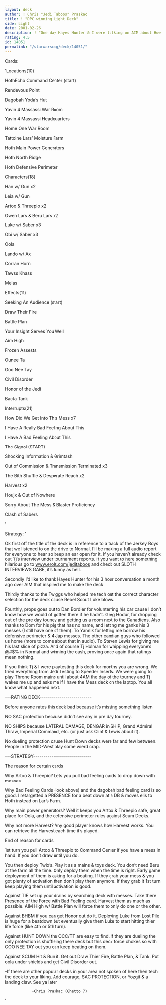 ```yaml
---
layout: deck
author: ! Chris "Jedi Taboos" Praskac
title: ! "DPC winning Light Deck"
side: Light
date: 2001-02-26
description: ! "One day Hayes Hunter & I were talking on AIM about How Did We Get Into This Mess and the power of pulling Artoo.  Little did we know what would become of that conversation."
rating: 4.5
id: 14051
permalink: "/starwarsccg/deck/14051/"
---
```

Cards: 

'Locations(10)

HothEcho Command Center (start)

Rendevous Point

Dagobah Yoda’s Hut

Yavin 4 Massassi War Room

Yavin 4 Massassi Headquarters

Home One War Room

Tattoine Lars’ Moisture Farm

Hoth Main Power Generators

Hoth North Ridge

Hoth Defensive Perimeter 


Characters(18)

Han w/ Gun x2

Leia w/ Gun

Artoo & Threepio x2

Owen Lars & Beru Lars x2

Luke w/ Saber x3

Obi w/ Saber x3

Oola 

Lando w/ Ax

Corran Horn

Tawss Khass

Melas


Effects(11)

Seeking An Audience (start)

Draw Their Fire

Battle Plan

Your Insight Serves You Well

Aim High

Frozen Assests

Ounee Ta

Goo Nee Tay

Civil Disorder

Honor of the Jedi

Bacta Tank


Interrupts(21)

How Did We Get Into This Mess x7

I Have A Really Bad Feeling About This

I Have A Bad Feeling About This

The Signal (START)

Shocking Information & Grimtash

Out of Commission & Transmission Terminated x3

The Bith Shuffle & Desperate Reach x2

Harvest x2

Houjx & Out of Nowhere

Sorry About The Mess & Blaster Proficiency

Clash of Sabers




'

Strategy: '

Ok first off the title of the deck is in reference to a track of the Jerkey Boys that we listened to on the drive to Normal.  I’ll be making a full audio report for everyone to hear so keep an ear open for it.  If you haven’t already check out Tj’s Interview under tournament reports.  If you want to here something hilarious go to www.erols.com/jeditaboos and check out SLOTH INTERVIEWS GABE, it’s funny as hell.  


Secondly I’d like to thank Hayes Hunter for his 3 hour conversation a month ago over AIM that inspired me to make the deck


Thirdly thanks to the Twiggs who helped me tech out the correct character selection for the deck cause Rebel Scout Luke blows.  


Fourthly, props goes out to Dan Bordier for volunterring his car cause I don’t know how we would of gotten there if he hadn’t.  Greg Hodur, for dropping out of the pre day touney and getting us a room next to the Canadiens.  Also thanks to Dom for his pig that has no name, and letting me ganks his 3 messes (I still have one of them).  To Yannik for letting me borrow his defensive perimeter & 4 Jap messes.  The other candian guys who followed us home (more to come about that in audio). To Steven Lewis for giving me his last slice of pizza. And of course Tj Holman for whipping everyone’s @#$% in Normal and winning the cash, proving once again that ratings mean nothing.  


If you think Tj & I were playtesting this deck for months you are wrong.  We tried everything from Jedi Testing to Speeder Inserts.  We were going to play Throne Room mains until about 4AM the day of the tourney and Tj wakes me up and asks me if I have the Mess deck on the laptop.  You all know what happened next.


---RATING DECK--------------------------


Before anyone rates this deck bad because it’s missing something listen


NO SAC protection because didn’t see any in pre day tourney.


NO SHIPS because LATERAL DAMAGE, DENGAR in SHIP, Grand Admiral Thraw, Imperial Command, etc.  (or just ask Clint & Lewis about it).


No dueling protection cause Hunt Down decks were far and few between.  People in the MID-West play some wierd crap.


---STRATEGY-----------------------------


The reason for certain cards


Why Artoo & Threepio? Lets you pull bad feeling cards to drop down with messes.  


Why Bad Feeling Cards (look above) and the dagobah bad feeling card is so good.  I retargetted a PRESENCE for a beat down at a DB & moves elis to Hoth instead on Lar’s Farm.


Why main power generators?  Well it keeps you Artoo & Threepio safe, great place for Oola, and the defensive perimeter rules against Scum Decks.  


Why not more Harvest?  Any good player knows how Harvest works.  You can retrieve the Harvest each time it’s played. 


 End of reason for cards


1st turn you pull Artoo & Threepio to Command Center if you have a mess in hand.  If you don’t draw until you do.  


You then deploy Twix’s.  Play it as a mains & toys deck.  You don’t need Beru at the farm all the time.  Only deploy them when the time is right.  Early game deployment of them is asking for a beating.  If they grab your mess & you got plenty of activation then don’t play them anymore.  If they grab it 1st turn keep playing them until activation is good.  


Against TIE set up your drains by searching deck with messes.  Take there Presence of the Force with Bad Feeling card.  Harvest them as much as possible.  AIM High w/ Battle Plan will force them to only do one or the other.


Against BHBM if you can get Honor out do it.  Deploying Luke from Lost Pile is huge for a beatdown but eventually give them Luke to start hitting thier life force (like 4th or 5th turn).    


Against HUNT DOWN the OCC/TT are easy to find.  If they are dueling the only protection is shuffleing there deck but this deck force chokes so with GOO NEE TAY out you can keep beating on them.


Against SCUM Hit & Run it.  Get out Draw Thier Fire, Battle Plan, & Tank. Put oola under shields and get Civil Disorder out.  


-If there are other popular decks in your area not spoken of here then tech the deck to your liking.  Add courage, SAC PROTECTION, or Yozgit & a landing claw.  See ya later


                -Chris Praskac (Ghetto 7)


'
